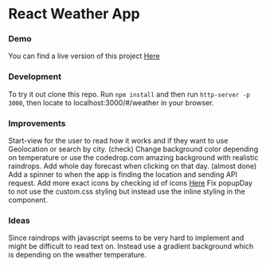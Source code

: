 # React Weather App

### Demo
You can find a live version of this project [Here](http://elixir7.github.io/react-exercise-weatherAPI/public/#/)

### Development
To try it out clone this repo. Run `npm install` and then run `http-server -p 3000`, then locate to localhost:3000/#/weather in your browser.

### Improvements
Start-view for the user to read how it works and if they want to use Geolocation or search by city. (check)
Change background color depending on temperature or use the codedrop.com amazing background with realistic raindrops.
Add whole day forecast when clicking on that day. (almost done)
Add a spinner to when the app is finding the location and sending API request.
Add more exact icons by checking id of icons [Here](http://openweathermap.org/weather-conditions)
Fix popupDay to not use the custom.css styling but instead use the inline styling in the component.

### Ideas
Since raindrops with javascript seems to be very hard to implement and might be difficult to read text on. Instead use a gradient background which is depending on the weather temperature.
